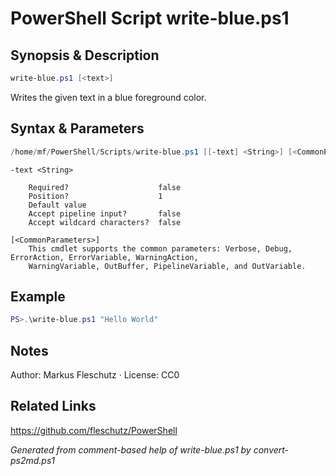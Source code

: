 # PowerShell Script write-blue.ps1

## Synopsis & Description
```powershell
write-blue.ps1 [<text>]
```

Writes the given text in a blue foreground color.

## Syntax & Parameters
```powershell
/home/mf/PowerShell/Scripts/write-blue.ps1 [[-text] <String>] [<CommonParameters>]
```

```
-text <String>
    
    Required?                    false
    Position?                    1
    Default value                
    Accept pipeline input?       false
    Accept wildcard characters?  false
```

```
[<CommonParameters>]
    This cmdlet supports the common parameters: Verbose, Debug, ErrorAction, ErrorVariable, WarningAction, 
    WarningVariable, OutBuffer, PipelineVariable, and OutVariable.
```

## Example
```powershell
PS>.\write-blue.ps1 "Hello World"
```


## Notes
Author: Markus Fleschutz · License: CC0

## Related Links
https://github.com/fleschutz/PowerShell

*Generated from comment-based help of write-blue.ps1 by convert-ps2md.ps1*
